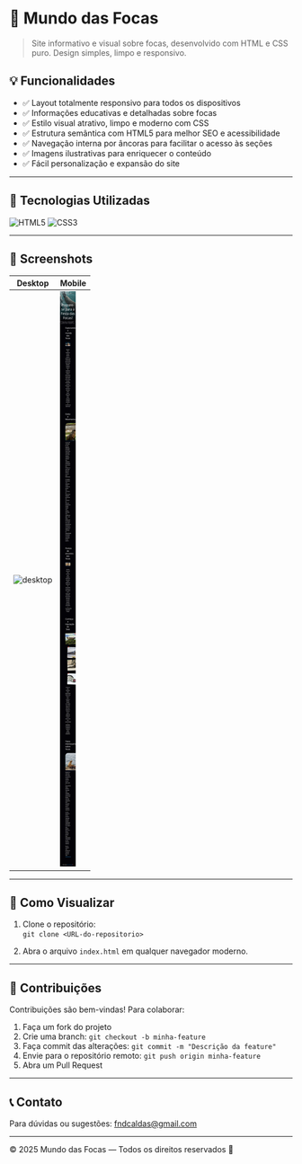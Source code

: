# 🌊 Mundo das Focas

> Site informativo e visual sobre focas, desenvolvido com HTML e CSS puro. Design simples, limpo e responsivo.

## 💡 Funcionalidades

- ✅ Layout totalmente responsivo para todos os dispositivos  
- ✅ Informações educativas e detalhadas sobre focas  
- ✅ Estilo visual atrativo, limpo e moderno com CSS  
- ✅ Estrutura semântica com HTML5 para melhor SEO e acessibilidade  
- ✅ Navegação interna por âncoras para facilitar o acesso às seções
- ✅ Imagens ilustrativas para enriquecer o conteúdo  
- ✅ Fácil personalização e expansão do site  

---

## 🚀 Tecnologias Utilizadas

![HTML5](https://img.shields.io/badge/HTML5-E34F26?style=flat-square&logo=html5&logoColor=white)
![CSS3](https://img.shields.io/badge/CSS3-1572B6?style=flat-square&logo=css3&logoColor=white)

---

## 📸 Screenshots

| Desktop | Mobile |
|---------|--------|
| ![desktop](print-focas-desktop.png) | ![mobile](print-mobile-focas.png) |

---

## 🚀 Como Visualizar

1. Clone o repositório:  
   `git clone <URL-do-repositorio>`

2. Abra o arquivo `index.html` em qualquer navegador moderno.

---

## 🤝 Contribuições

Contribuições são bem-vindas! Para colaborar:

1. Faça um fork do projeto  
2. Crie uma branch: `git checkout -b minha-feature`  
3. Faça commit das alterações: `git commit -m "Descrição da feature"`  
4. Envie para o repositório remoto: `git push origin minha-feature`  
5. Abra um Pull Request

---

## 📞 Contato

Para dúvidas ou sugestões: fndcaldas@gmail.com

---

© 2025 Mundo das Focas — Todos os direitos reservados 🌊








